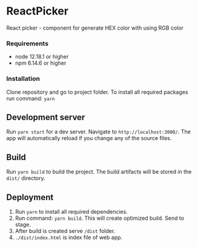 # ReactPicker
React picker - component for generate HEX color with using RGB color

### Requirements
* node 12.18.1 or higher
* npm 6.14.6 or higher

### Installation
Clone repository and go to project folder. To install all required packages run command:
`yarn`

## Development server

Run `yarn start` for a dev server. Navigate to `http://localhost:3000/`. The app will automatically reload if you change any of the source files.

## Build

Run `yarn build` to build the project. The build artifacts will be stored in the `dist/` directory.

## Deployment

1. Run `yarn` to install all required dependencies.
2. Run command: `yarn build`. This will create optimized build. Send to stage.
3. After build is created serve `/dist` folder.
4. `./dist/index.html` is index file of web app.
